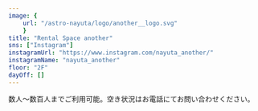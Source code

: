 ```yaml
---
image: {
	url: "/astro-nayuta/logo/another__logo.svg"
	}
title: "Rental Space another"
sns: ["Instagram"]
instagramUrl: "https://www.instagram.com/nayuta_another/"
instagramName: "nayuta_another"
floor: "2F"
dayOff: []
---
```


数人〜数百人までご利用可能。空き状況はお電話にてお問い合わせください。
